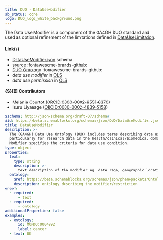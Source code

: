 ```yaml
---
title: DUO - DataUseModifier
sb_status: core
logo: DUO_logo_white_background.png
---
```


The Data Use Modifier is a component of the GA4GH DUO standard and used
as optional refinement of the limitations defined in [DataUseLimitation](/schema_pages/DUO/DataUseLimitation/).

<!--more-->

#### Link(s)

* [DataUseModifier.json](/schemas/json/DUO/DataUseModifier.json) schema
* [source](https://github.com/ga4gh-schemablocks/sb-duo) :fontawesome-brands-github:
* [DUO Ontology](https://github.com/EBISPOT/DUO) :fontawesome-brands-github:
* _data use modifier_ in [OLS](http://purl.obolibrary.org/obo/DUO_0000017)
* _data use permission_ in [OLS](http://purl.obolibrary.org/obo/DUO_0000001)

#### {S}[B] Contributors

* Melanie Courtot ([ORCID:0000-0002-9551-6370](https://orcid.org/0000-0002-9551-6370))
* Isuru Liyanage ([ORCID:0000-0002-4839-5158](https://orcid.org/0000-0002-4839-5158))

<!--schema_block_start-->
```yaml
$schema: http://json-schema.org/draft-07/schema#
$id: https://beta.schemablocks.org/schemas/json/DUO/DataUseModifier.json
title: DataUseModifier
description: >-
  The (GA4GH) Data Use Ontology (DUO) includes terms describing data use conditions,
  particularly for research data in the health/clinical/biomedical domain.
  Modifier specifies the criteria for data use condition.
type: object
properties:
  text:
    type: string
    description: >-
      text description of the modifier eg. date rage, geographic location, user/institute (RI)
  ontology:
    $ref: https://beta.schemablocks.org/schemas/json/phenopackets/OntologyClass.json
    description: ontology describing the modifier/restriction
oneof:
  - required:
      - text
  - required:
      - ontology
additionalProperties: false
examples:
  - ontology:
      id: MONDO:0004992
      label: cancer
  - text: UK
```
<!--schema_block_end-->
